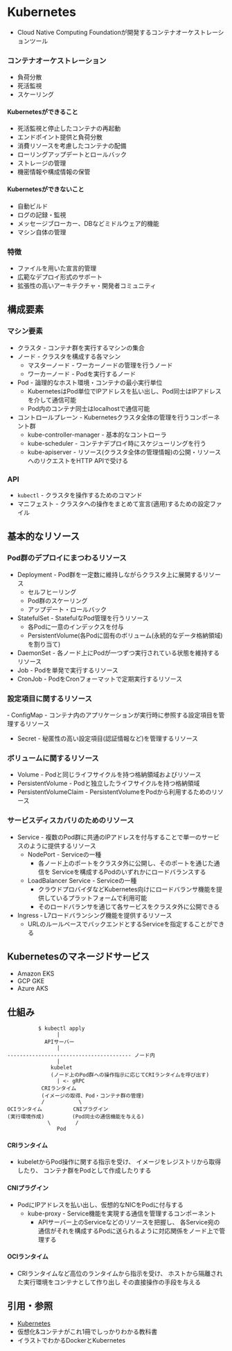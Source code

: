 # Kubernetes
- Cloud Native Computing Foundationが開発するコンテナオーケストレーションツール

### コンテナオーケストレーション
- 負荷分散
- 死活監視
- スケーリング

#### Kubernetesができること
- 死活監視と停止したコンテナの再起動
- エンドポイント提供と負荷分散
- 消費リソースを考慮したコンテナの配備
- ローリングアップデートとロールバック
- ストレージの管理
- 機密情報や構成情報の保管

#### Kubernetesができないこと
- 自動ビルド
- ログの記録・監視
- メッセージブローカー、DBなどミドルウェア的機能
- マシン自体の管理

### 特徴
- ファイルを用いた宣言的管理
- 広範なデプロイ形式のサポート
- 拡張性の高いアーキテクチャ・開発者コミュニティ

## 構成要素
### マシン要素
- クラスタ - コンテナ群を実行するマシンの集合
- ノード - クラスタを構成する各マシン
  - マスターノード - ワーカーノードの管理を行うノード
  - ワーカーノード - Podを実行するノード
- Pod - 論理的なホスト環境・コンテナの最小実行単位
  - KubernetesはPod単位でIPアドレスを払い出し、Pod同士はIPアドレスを介して通信可能
  - Pod内のコンテナ同士はlocalhostで通信可能
- コントロールプレーン - Kubernetesクラスタ全体の管理を行うコンポーネント群
  - kube-controller-manager - 基本的なコントローラ
  - kube-scheduler - コンテナデプロイ時にスケジューリングを行う
  - kube-apiserver - リソース(クラスタ全体の管理情報)の公開・リソースへのリクエストをHTTP APIで受ける

### API
- `kubectl` - クラスタを操作するためのコマンド
- マニフェスト - クラスタへの操作をまとめて宣言(適用)するための設定ファイル

## 基本的なリソース
### Pod群のデプロイにまつわるリソース
- Deployment - Pod群を一定数に維持しながらクラスタ上に展開するリソース
  - セルフヒーリング
  - Pod群のスケーリング
  - アップデート・ロールバック
- StatefulSet - StatefulなPod管理を行うリソース
  - 各Podに一意のインデックスを付与
  - PersistentVolume(各Podに固有のボリューム(永続的なデータ格納領域)を割り当て)
- DaemonSet - 各ノード上にPodが一つずつ実行されている状態を維持するリソース
- Job - Podを単発で実行するリソース
- CronJob - PodをCronフォーマットで定期実行するリソース

### 設定項目に関するリソース
‐ ConfigMap - コンテナ内のアプリケーションが実行時に参照する設定項目を管理するリソース
- Secret - 秘匿性の高い設定項目(認証情報など)を管理するリソース

### ボリュームに関するリソース
- Volume - Podと同じライフサイクルを持つ格納領域およびリソース
- PersistentVolume - Podと独立したライフサイクルを持つ格納領域
- PersistentVolumeClaim - PersistentVolumeをPodから利用するためのリソース

### サービスディスカバリのためのリソース
- Service - 複数のPod群に共通のIPアドレスを付与することで単一のサービスのように提供するリソース
  - NodePort - Serviceの一種
    - 各ノード上のポートをクラスタ外に公開し、そのポートを通じた通信を
      Serviceを構成するPodのいずれかにロードバランスする
  - LoadBalancer Service - Serviceの一種
    - クラウドプロバイダなどKubernetes向けにロードバランサ機能を提供しているプラットフォームで利用可能
    - そのロードバランサを通じて各サービスをクラスタ外に公開できる
- Ingress ‐ L7ロードバランシング機能を提供するリソース
  - URLのルールベースでバックエンドとするServiceを指定することができる

## Kubernetesのマネージドサービス
- Amazon EKS
- GCP GKE
- Azure AKS

## 仕組み
```
          $ kubectl apply
                |
            APIサーバー
                |
---------------------------------------- ノード内
                |
              kubelet
              (ノード上のPod群への操作指示に応じてCRIランタイムを呼び出す)
                | <- gRPC
           CRIランタイム
           (イメージの取得、Pod・コンテナ群の管理)
           /           \
OCIランタイム          CNIプラグイン
(実行環境作成)         (Pod同士の通信機能を与える)
             \        /
                Pod
```

#### CRIランタイム
- kubeletからPod操作に関する指示を受け、
  イメージをレジストリから取得したり、
  コンテナ群をPodとして作成したりする

#### CNIプラグイン
- PodにIPアドレスを払い出し、仮想的なNICをPodに付与する
  - kube-proxy - Service機能を実現する通信を管理するコンポーネント
    - APIサーバー上のServiceなどのリソースを把握し、
      各Service宛の通信がそれを構成するPodに送られるように対応関係をノード上で管理する

#### OCIランタイム
- CRIランタイムなど高位のランタイムから指示を受け、
  ホストから隔離された実行環境をコンテナとして作り出し
  その直接操作の手段を与える

## 引用・参照
- [Kubernetes](https://kubernetes.io/)
- 仮想化&コンテナがこれ1冊でしっかりわかる教科書
- イラストでわかるDockerとKubernetes
